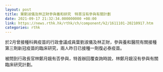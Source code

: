 ```yaml
---
layout: post
title: 葉劉淑儀及林正財參與養和研究　特首沒有參與有關計劃
date: 2021-09-17 21:32:34.000000000 +08:00
link: https://news.rthk.hk/rthk/ch/component/k2/1611101-20210917.htm
categories: rthk
---
```


於2月曾接種科興疫苗的行政會議成員葉劉淑儀及林正財，參與養和醫院有關接種第三劑新冠疫苗的臨床研究，兩人昨日已接種一劑復必泰疫苗。

被問到行政長官林鄭月娥有否參與，特首辦回覆查詢時說，林鄭月娥沒有參與有關臨床研究計劃。
